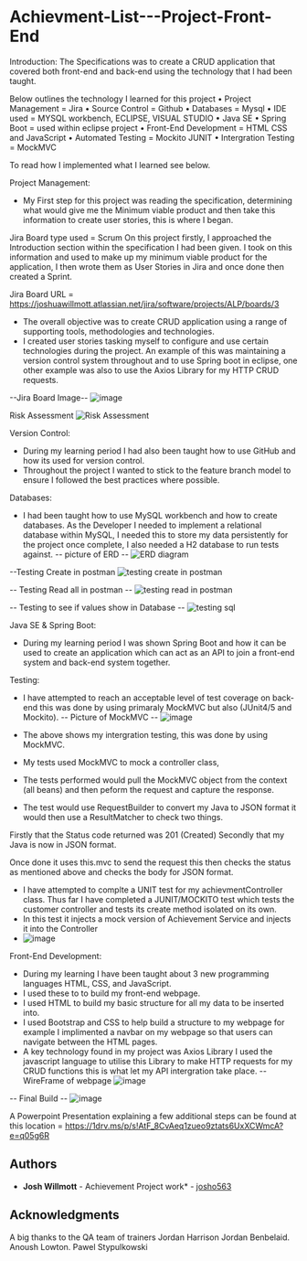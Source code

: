 # Achievment-List---Project-Front-End
Introduction:
The Specifications was to create a CRUD application that covered both front-end and back-end using the technology that I had been taught.

Below outlines the technology I learned for this project
 •	Project Management = Jira
 •	Source Control = Github
•	Databases = Mysql
•	IDE used = MYSQL workbench, ECLIPSE, VISUAL STUDIO
•	Java SE
•	Spring Boot = used within eclipse project
•	Front-End Development = HTML CSS and JavaScript
•	Automated Testing = Mockito JUNIT
•	Intergration Testing = MockMVC

To read how I implemented what I learned see below.

Project Management:
 - My First step for this project was reading the specification, determining what would give me the Minimum viable product and then take this information to create user stories, this is where I began.

 Jira Board type used = Scrum
On this project firstly, I approached the Introduction section within the specification I had been given. I took on this information and used to make up my minimum viable product for the application, I then wrote them as User Stories in Jira and once done then created a Sprint.

Jira Board URL = https://joshuawillmott.atlassian.net/jira/software/projects/ALP/boards/3

- The overall objective was to create CRUD application using a range of supporting tools, methodologies and technologies.
- I created user stories tasking myself to configure and use certain technologies during the project.
An example of this was maintaining a version control system throughout and to use Spring boot in eclipse, one other example was also to use the Axios Library for my HTTP CRUD requests.

--Jira Board Image--
![image](https://user-images.githubusercontent.com/93252771/146392754-c55aad72-38ce-418e-926b-e0007f7f38af.png)

Risk Assessment
![Risk Assessment](https://user-images.githubusercontent.com/93252771/146399749-d49ee122-6d7c-4cb0-91f4-3458554e9571.PNG)

Version Control:
- During my learning period I had also been taught how to use GitHub and how its used for version control.
- Throughout the project I wanted to stick to the feature branch model to ensure I followed the best practices where possible.

Databases:
 - I had been taught how to use MySQL workbench and how to create databases. As the Developer I needed to implement a relational database within MySQL, I needed this to store my data persistently for the project once complete, I also needed a H2 database to run tests against.
 -- picture of ERD --
 ![ERD diagram](https://user-images.githubusercontent.com/93252771/146384401-96cd6ff3-6ffe-4b15-b13b-f0c47cddb481.PNG)

--Testing Create in postman
![testing create in postman](https://user-images.githubusercontent.com/93252771/146399655-690a2b44-22c2-4498-9075-4012c82d31ca.PNG)

-- Testing Read all in postman --
![testing read in postman](https://user-images.githubusercontent.com/93252771/146399589-e4b128d0-0044-40ca-bd07-68450c8a5f44.PNG)

-- Testing to see if values show in Database --
![testing sql](https://user-images.githubusercontent.com/93252771/146399527-179df63a-82ce-4012-8b08-ec19ec50c739.PNG)



Java SE & Spring Boot:
 - During my learning period I was shown Spring Boot and how it can be used to create an application which can act as an API to join a front-end system and back-end system together.

Testing:
 - I have attempted to reach an acceptable level of test coverage on back-end this was done by using primaraly MockMVC but also (JUnit4/5 and Mockito).
-- Picture of MockMVC --
![image](https://user-images.githubusercontent.com/93252771/146384477-04e71b6f-e1f7-415f-8e0f-ab45978a9cb0.png)

 - The above shows my intergration testing, this was done by using MockMVC.
 - My tests used MockMVC to mock a controller class,
 - The tests performed would pull the MockMVC object from the context (all beans) and then peform the request and capture the response.
 
- The test would use RequestBuilder to convert my Java to JSON format it would then use a ResultMatcher to check two things.

Firstly that the Status code returned was 201 (Created)
Secondly that my Java is now in JSON format.

Once done it uses this.mvc to send the request this then checks the status as mentioned above and checks the body for JSON format.

- I have attempted to complte a UNIT test for my achievmentController class. Thus far I have completed a JUNIT/MOCKITO test which tests the customer controller and tests its create method isolated on its own.
- In this test it injects a mock version of Achievement Service and injects it into the Controller
- ![image](https://user-images.githubusercontent.com/93252771/146394214-9ddea93a-2b4e-44ea-81c4-152a39d6e447.png)


Front-End Development:
 - During my learning I have been taught about 3 new programming languages HTML, CSS, and JavaScript. 
 - I used these to to build my front-end webpage.
- I used HTML to build my basic structure for all my data to be inserted into.
 - I used Bootstrap and CSS to help build a structure to my webpage for example I implimented a navbar on my webpage so that users can navigate between the HTML pages.
  - A key technology found in my project was Axios Library I used the javascript language to utilise this Library to make HTTP requests for my CRUD functions this is what let my API intergration take place. 
--WireFrame of webpage
![image](https://user-images.githubusercontent.com/93252771/146399275-2288e6ff-c513-4007-8788-8d832bf2a3d5.png)

-- Final Build --
![image](https://user-images.githubusercontent.com/93252771/146393593-34a1ea1f-4646-4fd7-8f54-36e57f26aa6a.png)


A Powerpoint Presentation explaining a few additional steps can be found at this location = https://1drv.ms/p/s!AtF_8CvAeq1zueo9ztats6UxXCWmcA?e=q05g6R

## Authors
* **Josh Willmott** - Achievement Project work* - [josho563](https://github.com/josho563)

## Acknowledgments
A big thanks to the QA team of trainers
Jordan Harrison
Jordan Benbelaid.
Anoush Lowton.
Pawel Stypulkowski
